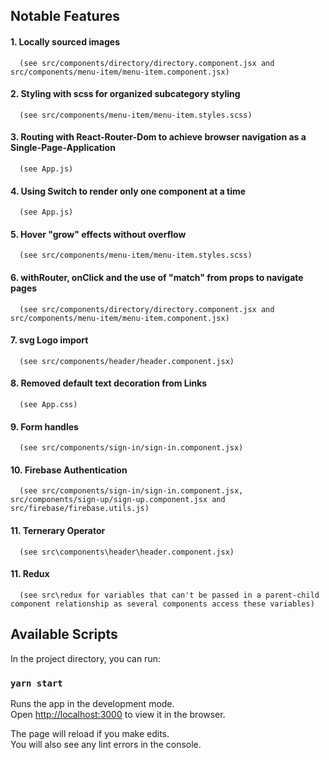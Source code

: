 ## Notable Features

#### 1. Locally sourced images

      (see src/components/directory/directory.component.jsx and src/components/menu-item/menu-item.component.jsx)
#### 2. Styling with scss for organized subcategory styling

      (see src/components/menu-item/menu-item.styles.scss)
#### 3. Routing with React-Router-Dom to achieve browser navigation as a Single-Page-Application

      (see App.js)
#### 4. Using Switch to render only one component at a time

      (see App.js)
#### 5. Hover "grow" effects without overflow

      (see src/components/menu-item/menu-item.styles.scss)
#### 6. withRouter, onClick and the use of "match" from props to navigate pages 

      (see src/components/directory/directory.component.jsx and src/components/menu-item/menu-item.component.jsx)
#### 7. svg Logo import

      (see src/components/header/header.component.jsx)

#### 8. Removed default text decoration from Links

      (see App.css)

#### 9. Form handles

      (see src/components/sign-in/sign-in.component.jsx)

#### 10. Firebase Authentication

      (see src/components/sign-in/sign-in.component.jsx,  src/components/sign-up/sign-up.component.jsx and src/firebase/firebase.utils.js)

#### 11. Ternerary Operator

      (see src\components\header\header.component.jsx)

#### 11. Redux

      (see src\redux for variables that can't be passed in a parent-child component relationship as several components access these variables)

## Available Scripts

In the project directory, you can run:

### `yarn start`

Runs the app in the development mode.<br />
Open [http://localhost:3000](http://localhost:3000) to view it in the browser.

The page will reload if you make edits.<br />
You will also see any lint errors in the console.
